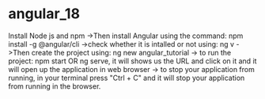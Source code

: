 # angular_18
Install Node js and npm 
->Then install Angular using the command: npm install -g @angular/cli
->check whether it is intalled or not using: ng v
->Then create the project using: ng new angular_tutorial
-> to run the project: npm start OR ng serve, it will shows us the URL and click on it and it will open up the application in web browser
-> to stop your application from running, in your terminal press "Ctrl + C" and it will stop your application from running in the browser.

